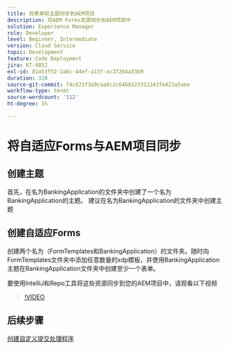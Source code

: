 ```yaml
---
title: 将表单和主题同步到AEM项目
description: 将AEM Forms资源同步到AEM项目中
solution: Experience Manager
role: Developer
level: Beginner, Intermediate
version: Cloud Service
topic: Development
feature: Code Deployment
jira: KT-8852
exl-id: 81a53f52-2a6c-44ef-a13f-ac372b4a33b9
duration: 310
source-git-commit: f4c621f3a9caa8c2c64b8323312343fe421a5aee
workflow-type: tm+mt
source-wordcount: '112'
ht-degree: 1%

---
```


# 将自适应Forms与AEM项目同步

## 创建主题

首先，在名为BankingApplication的文件夹中创建了一个名为BankingApplication的主题。 建议在名为BankingApplication的文件夹中创建主题

## 创建自适应Forms

创建两个名为（FormTemplates和BankingApplication）的文件夹。随时向FormTemplates文件夹中添加任意数量的xdp模板，并使用BankingApplication主题在BankingApplication文件夹中创建至少一个表单。

要使用IntelliJ和Repo工具将这些资源同步到您的AEM项目中，请观看以下视频

>[!VIDEO](https://video.tv.adobe.com/v/336937?quality=12&learn=on)

## 后续步骤

[创建自定义提交处理程序](./custom-submit-to-servlet.md)

